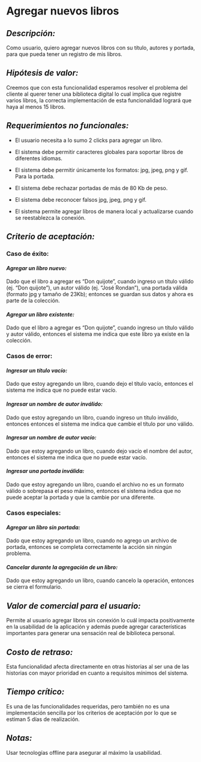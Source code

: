 # Agregar nuevos libros

## **_Descripción:_**

Como usuario, quiero agregar nuevos libros con su título, autores y portada, para que pueda tener un registro de mis libros.

## **_Hipótesis de valor:_**

Creemos que con esta funcionalidad esperamos resolver el problema del cliente al querer tener una biblioteca digital lo cual implica que registre varios libros, la correcta implementación de esta funcionalidad logrará que haya al menos 15 libros.

## **_Requerimientos no funcionales:_**

-   El usuario necesita a lo sumo 2 clicks para agregar un libro.

-   El sistema debe permitir caracteres globales para soportar libros de diferentes idiomas.

-   El sistema debe permitir únicamente los formatos: jpg, jpeg, png y gif. Para la portada.

-   El sistema debe rechazar portadas de más de 80 Kb de peso.

-   El sistema debe reconocer falsos jpg, jpeg, png y gif.

-   El sistema permite agregar libros de manera local y actualizarse cuando se reestablezca la conexión.

## **_Criterio de aceptación:_**

### **Caso de éxito:**

#### _Agregar un libro nuevo:_

Dado que el libro a agregar es “Don quijote”, cuando ingreso un título válido (ej. “Don quijote”), un autor válido (ej. “José Rondan”), una portada válida (formato jpg y tamaño de 23Kb); entonces se guardan sus datos y ahora es parte de la colección.

#### _Agregar un libro existente:_

Dado que el libro a agregar es “Don quijote”, cuando ingreso un título válido y autor válido, entonces el sistema me indica que este libro ya existe en la colección.

### **Casos de error:**

#### _Ingresar un título vacío:_

Dado que estoy agregando un libro, cuando dejo el título vacío, entonces el sistema me indica que no puede estar vacío.

#### _Ingresar un nombre de autor inválido:_

Dado que estoy agregando un libro, cuando ingreso un título inválido, entonces entonces el sistema me indica que cambie el título por uno válido.

#### _Ingresar un nombre de autor vacío:_

Dado que estoy agregando un libro, cuando dejo vacío el nombre del autor, entonces el sistema me indica que no puede estar vacío.

#### _Ingresar una portada inválida:_

Dado que estoy agregando un libro, cuando el archivo no es un formato válido o sobrepasa el peso máximo, entonces el sistema indica que no puede aceptar la portada y que la cambie por una diferente.

### **Casos especiales:**

#### _Agregar un libro sin portada:_

Dado que estoy agregando un libro, cuando no agrego un archivo de portada, entonces se completa correctamente la acción sin ningún problema.

#### _Cancelar durante la agregación de un libro:_

Dado que estoy agregando un libro, cuando cancelo la operación, entonces se cierra el formulario.

## **_Valor de comercial para el usuario:_**

Permite al usuario agregar libros sin conexión lo cuál impacta positivamente en la usabilidad de la aplicación y además puede agregar características importantes para generar una sensación real de biblioteca personal.

## **_Costo de retraso:_**

Esta funcionalidad afecta directamente en otras historias al ser una de las historias con mayor prioridad en cuanto a requisitos mínimos del sistema.

## **_Tiempo crítico:_**

Es una de las funcionalidades requeridas, pero también no es una implementación sencilla por los criterios de aceptación por lo que se estiman 5 días de realización.

## **_Notas:_**

Usar tecnologías offline para asegurar al máximo la usabilidad.
